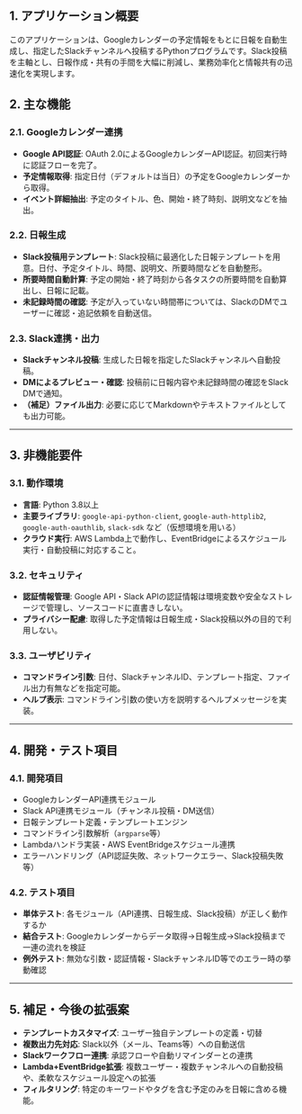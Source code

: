 

## 1. アプリケーション概要

このアプリケーションは、Googleカレンダーの予定情報をもとに日報を自動生成し、指定したSlackチャンネルへ投稿するPythonプログラムです。Slack投稿を主軸とし、日報作成・共有の手間を大幅に削減し、業務効率化と情報共有の迅速化を実現します。


## 2. 主な機能

### 2.1. Googleカレンダー連携
* **Google API認証**: OAuth 2.0によるGoogleカレンダーAPI認証。初回実行時に認証フローを完了。
* **予定情報取得**: 指定日付（デフォルトは当日）の予定をGoogleカレンダーから取得。
* **イベント詳細抽出**: 予定のタイトル、色、開始・終了時刻、説明文などを抽出。

### 2.2. 日報生成
* **Slack投稿用テンプレート**: Slack投稿に最適化した日報テンプレートを用意。日付、予定タイトル、時間、説明文、所要時間などを自動整形。
* **所要時間自動計算**: 予定の開始・終了時刻から各タスクの所要時間を自動算出し、日報に記載。
* **未記録時間の確認**: 予定が入っていない時間帯については、SlackのDMでユーザーに確認・追記依頼を自動送信。

### 2.3. Slack連携・出力
* **Slackチャンネル投稿**: 生成した日報を指定したSlackチャンネルへ自動投稿。
* **DMによるプレビュー・確認**: 投稿前に日報内容や未記録時間の確認をSlack DMで通知。
* **（補足）ファイル出力**: 必要に応じてMarkdownやテキストファイルとしても出力可能。

---


## 3. 非機能要件

### 3.1. 動作環境
* **言語**: Python 3.8以上
* **主要ライブラリ**: `google-api-python-client`, `google-auth-httplib2`, `google-auth-oauthlib`, `slack-sdk` など（仮想環境を用いる）
* **クラウド実行**: AWS Lambda上で動作し、EventBridgeによるスケジュール実行・自動投稿に対応すること。

### 3.2. セキュリティ
* **認証情報管理**: Google API・Slack APIの認証情報は環境変数や安全なストレージで管理し、ソースコードに直書きしない。
* **プライバシー配慮**: 取得した予定情報は日報生成・Slack投稿以外の目的で利用しない。

### 3.3. ユーザビリティ
* **コマンドライン引数**: 日付、SlackチャンネルID、テンプレート指定、ファイル出力有無などを指定可能。
* **ヘルプ表示**: コマンドライン引数の使い方を説明するヘルプメッセージを実装。

---


## 4. 開発・テスト項目

### 4.1. 開発項目
* GoogleカレンダーAPI連携モジュール
* Slack API連携モジュール（チャンネル投稿・DM送信）
* 日報テンプレート定義・テンプレートエンジン
* コマンドライン引数解析（`argparse`等）
* Lambdaハンドラ実装・AWS EventBridgeスケジュール連携
* エラーハンドリング（API認証失敗、ネットワークエラー、Slack投稿失敗等）

### 4.2. テスト項目
* **単体テスト**: 各モジュール（API連携、日報生成、Slack投稿）が正しく動作するか
* **結合テスト**: Googleカレンダーからデータ取得→日報生成→Slack投稿まで一連の流れを検証
* **例外テスト**: 無効な引数・認証情報・SlackチャンネルID等でのエラー時の挙動確認

---

## 5. 補足・今後の拡張案

* **テンプレートカスタマイズ**: ユーザー独自テンプレートの定義・切替
* **複数出力先対応**: Slack以外（メール、Teams等）への自動送信
* **Slackワークフロー連携**: 承認フローや自動リマインダーとの連携
* **Lambda+EventBridge拡張**: 複数ユーザー・複数チャンネルへの自動投稿や、柔軟なスケジュール設定への拡張
* **フィルタリング**: 特定のキーワードやタグを含む予定のみを日報に含める機能。